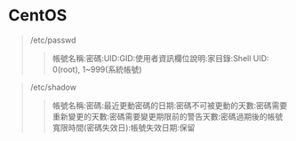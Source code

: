 # CentOS

>/etc/passwd 
>>帳號名稱:密碼:UID:GID:使用者資訊欄位說明:家目錄:Shell
>>UID: 0(root), 1~999(系統帳號)

>/etc/shadow
>>帳號名稱:密碼:最近更動密碼的日期:密碼不可被更動的天數:密碼需要重新變更的天數:密碼需要變更期限前的警告天數:密碼過期後的帳號寬限時間(密碼失效日):帳號失效日期:保留
